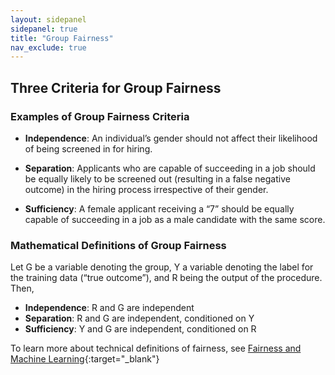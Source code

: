 ```yaml
---
layout: sidepanel
sidepanel: true
title: "Group Fairness"
nav_exclude: true
---
```


## Three Criteria for Group Fairness

### Examples of Group Fairness Criteria
- **Independence**: An individual’s gender should not affect their likelihood of being screened in for hiring. 

- **Separation**: Applicants who are capable of succeeding in a job should be equally likely to be screened out (resulting in a false negative outcome) in the hiring process irrespective of their gender.

- **Sufficiency**: A female applicant receiving a “7” should be equally capable of succeeding in a job as a male candidate with the same score.

### Mathematical Definitions of Group Fairness

Let G be a variable denoting the group, Y a variable denoting the label for the training data (“true outcome”), and R being the output of the procedure. Then, 
- **Independence**: R and G are independent
- **Separation**: R and G are independent, conditioned on Y
- **Sufficiency**: Y and G are independent, conditioned on R

To learn more about technical definitions of fairness, see [Fairness and Machine Learning](https://fairmlbook.org/){:target="_blank"}<!-- tag:definition -->
